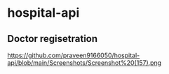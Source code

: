 # hospital-api

## Doctor regisetration
https://github.com/praveen9166050/hospital-api/blob/main/Screenshots/Screenshot%20(157).png
